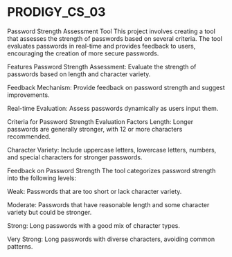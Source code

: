 # PRODIGY_CS_03
Password Strength Assessment Tool
This project involves creating a tool that assesses the strength of passwords based on several criteria. The tool evaluates passwords in real-time and provides feedback to users, encouraging the creation of more secure passwords.

Features
Password Strength Assessment: Evaluate the strength of passwords based on length and character variety.

Feedback Mechanism: Provide feedback on password strength and suggest improvements.

Real-time Evaluation: Assess passwords dynamically as users input them.

Criteria for Password Strength
Evaluation Factors
Length: Longer passwords are generally stronger, with 12 or more characters recommended.

Character Variety: Include uppercase letters, lowercase letters, numbers, and special characters for stronger passwords.

Feedback on Password Strength
The tool categorizes password strength into the following levels:

Weak: Passwords that are too short or lack character variety.

Moderate: Passwords that have reasonable length and some character variety but could be stronger.

Strong: Long passwords with a good mix of character types.

Very Strong: Long passwords with diverse characters, avoiding common patterns.
